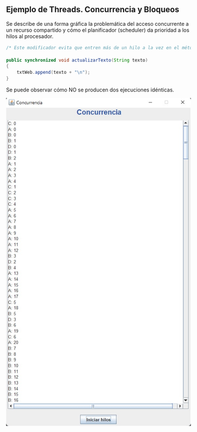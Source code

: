 ## Ejemplo de Threads. Concurrencia y Bloqueos

Se describe de una forma gráfica la problemática del acceso concurrente a un recurso compartido y cómo el planificador (scheduler) da prioridad a los hilos al procesador.

```java
/* Este modificador evita que entren más de un hilo a la vez en el método */

public synchronized void actualizarTexto(String texto)
{
    txtWeb.append(texto + "\n");
}
```

Se puede observar cómo NO se producen dos ejecuciones idénticas.

![Output](output.jpg)